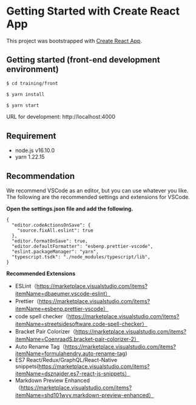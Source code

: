 # Getting Started with Create React App

This project was bootstrapped with [Create React App](https://github.com/facebook/create-react-app).

## Getting started (front-end development environment)

```sh
$ cd training/front

$ yarn install

$ yarn start
```

URL for development: http://localhost:4000

## Requirement

- node.js v16.10.0
- yarn 1.22.15

## Recommendation
We recommend VSCode as an editor, but you can use whatever you like.
The following are the recommended settings and extensions for VSCode.

  **Open the settings.json file and add the following.**

```
{
  "editor.codeActionsOnSave": {
    "source.fixAll.eslint": true
  },
  "editor.formatOnSave": true,
  "editor.defaultFormatter": "esbenp.prettier-vscode",
  "eslint.packageManager": "yarn",
  "typescript.tsdk": "./node_modules/typescript/lib",
}
```

**Recommended Extensions**
- ESLint（https://marketplace.visualstudio.com/items?itemName=dbaeumer.vscode-eslint）
- Prettier（https://marketplace.visualstudio.com/items?itemName=esbenp.prettier-vscode）
- code spell checker（https://marketplace.visualstudio.com/items?itemName=streetsidesoftware.code-spell-checker）
- Bracket Pair Colorizer（https://marketplace.visualstudio.com/items?itemName=CoenraadS.bracket-pair-colorizer-2）
- Auto Rename Tag（https://marketplace.visualstudio.com/items?itemName=formulahendry.auto-rename-tag)
- ES7 React/Redux/GraphQL/React-Native snippets(https://marketplace.visualstudio.com/items?itemName=dsznajder.es7-react-js-snippets）
- Markdown Preview Enhanced（https://marketplace.visualstudio.com/items?itemName=shd101wyy.markdown-preview-enhanced）

